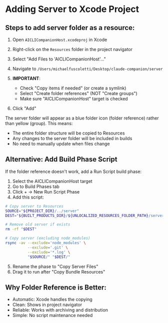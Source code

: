 # Adding Server to Xcode Project

## Steps to add server folder as a resource:

1. Open `AICLICompanionHost.xcodeproj` in Xcode

2. Right-click on the `Resources` folder in the project navigator

3. Select "Add Files to 'AICLICompanionHost'..."

4. Navigate to `/Users/michaelfuscoletti/Desktop/claude-companion/server`

5. **IMPORTANT**: 
   - Check "Copy items if needed" (or create a symlink)
   - Select "Create folder references" (NOT "Create groups")
   - Make sure "AICLICompanionHost" target is checked

6. Click "Add"

The server folder will appear as a blue folder icon (folder reference) rather than yellow (group). This means:
- The entire folder structure will be copied to Resources
- Any changes to the server folder will be included in builds
- No need to manually update when files change

## Alternative: Add Build Phase Script

If the folder reference doesn't work, add a Run Script build phase:

1. Select the AICLICompanionHost target
2. Go to Build Phases tab
3. Click + → New Run Script Phase
4. Add this script:

```bash
# Copy server to Resources
SOURCE="${PROJECT_DIR}/../server"
DEST="${BUILT_PRODUCTS_DIR}/${UNLOCALIZED_RESOURCES_FOLDER_PATH}/server"

# Remove old server if exists
rm -rf "$DEST"

# Copy server (excluding node_modules)
rsync -av --exclude='node_modules' \
          --exclude='.git' \
          --exclude='*.log' \
          "$SOURCE/" "$DEST/"
```

5. Rename the phase to "Copy Server Files"
6. Drag it to run after "Copy Bundle Resources"

## Why Folder Reference is Better:

- Automatic: Xcode handles the copying
- Clean: Shows in project navigator
- Reliable: Works with archiving and distribution
- Simple: No script maintenance needed